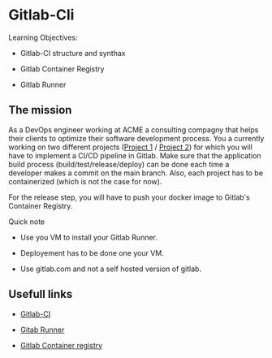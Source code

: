 # Gitlab-Cli

Learning Objectives:

- Gitlab-CI structure and synthax
  
- Gitlab Container Registry

- Gitlab Runner

## The mission

As a DevOps engineer working at ACME a consulting compagny that helps their clients to optimize their software development process. You a currently working on two different projects ([Project 1](https://github.com/MadumathiS/jgsu-spring-petclinic) / [Project 2](https://github.com/lewisemm/converter)) for which you will have to implement a CI/CD pipeline in Gitlab. Make sure that the application build process (build/test/release/deploy) can be done each time a developer makes a commit on the main branch. Also, each project has to be containerized (which is not the case for now).

For the release step, you will have to push your docker image to Gitlab's Container Registry.

Quick note

- Use you VM to install your Gitlab Runner.
  
- Deployement has to be done one your VM.
  
- Use gitlab.com and not a self hosted version of gitlab.

## Usefull links

- [Gitlab-CI](https://docs.gitlab.com/ee/ci/)
  
- [Gitab Runner](https://docs.gitlab.com/runner/)

- [Gitlab Container registry](https://docs.gitlab.com/ee/user/packages/container_registry/)
